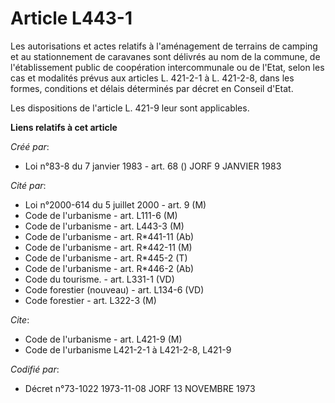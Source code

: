 # Article L443-1

Les autorisations et actes relatifs à l'aménagement de terrains de camping et au stationnement de caravanes sont délivrés au
nom de la commune, de l'établissement public de coopération intercommunale ou de l'Etat, selon les cas et modalités prévus
aux articles L. 421-2-1 à L. 421-2-8, dans les formes, conditions et délais déterminés par décret en Conseil d'Etat.

Les dispositions de l'article L. 421-9 leur sont applicables.

**Liens relatifs à cet article**

_Créé par_:

  - Loi n°83-8 du 7 janvier 1983 - art. 68 () JORF 9 JANVIER 1983

_Cité par_:

  - Loi n°2000-614 du 5 juillet 2000 - art. 9 (M)
  - Code de l'urbanisme - art. L111-6 (M)
  - Code de l'urbanisme - art. L443-3 (M)
  - Code de l'urbanisme - art. R*441-11 (Ab)
  - Code de l'urbanisme - art. R*442-11 (M)
  - Code de l'urbanisme - art. R*445-2 (T)
  - Code de l'urbanisme - art. R*446-2 (Ab)
  - Code du tourisme. - art. L331-1 (VD)
  - Code forestier (nouveau) - art. L134-6 (VD)
  - Code forestier - art. L322-3 (M)

_Cite_:

  - Code de l'urbanisme - art. L421-9 (M)
  - Code de l'urbanisme L421-2-1 à L421-2-8, L421-9

_Codifié par_:

  - Décret n°73-1022 1973-11-08 JORF 13 NOVEMBRE 1973
